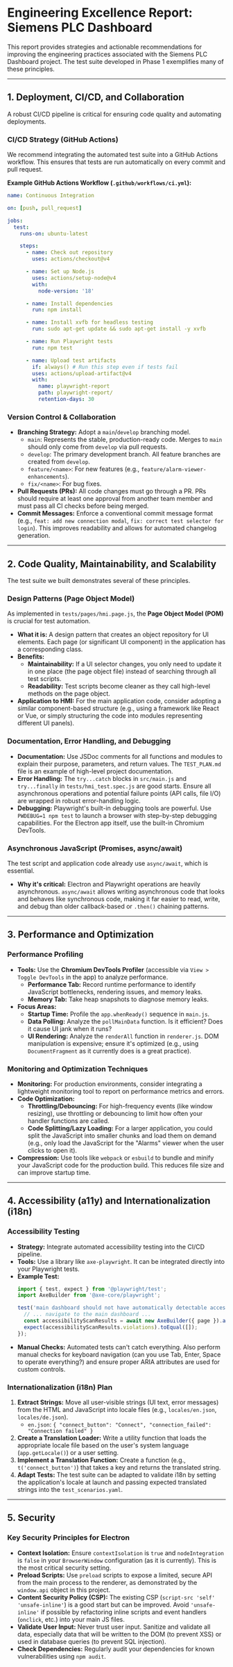 # Engineering Excellence Report: Siemens PLC Dashboard

This report provides strategies and actionable recommendations for improving the engineering practices associated with the Siemens PLC Dashboard project. The test suite developed in Phase 1 exemplifies many of these principles.

---

## 1. Deployment, CI/CD, and Collaboration

A robust CI/CD pipeline is critical for ensuring code quality and automating deployments.

### CI/CD Strategy (GitHub Actions)

We recommend integrating the automated test suite into a GitHub Actions workflow. This ensures that tests are run automatically on every commit and pull request.

**Example GitHub Actions Workflow (`.github/workflows/ci.yml`):**
```yaml
name: Continuous Integration

on: [push, pull_request]

jobs:
  test:
    runs-on: ubuntu-latest

    steps:
      - name: Check out repository
        uses: actions/checkout@v4

      - name: Set up Node.js
        uses: actions/setup-node@v4
        with:
          node-version: '18'

      - name: Install dependencies
        run: npm install

      - name: Install xvfb for headless testing
        run: sudo apt-get update && sudo apt-get install -y xvfb

      - name: Run Playwright tests
        run: npm test

      - name: Upload test artifacts
        if: always() # Run this step even if tests fail
        uses: actions/upload-artifact@v4
        with:
          name: playwright-report
          path: playwright-report/
          retention-days: 30
```

### Version Control & Collaboration

-   **Branching Strategy:** Adopt a `main`/`develop` branching model.
    -   `main`: Represents the stable, production-ready code. Merges to `main` should only come from `develop` via pull requests.
    -   `develop`: The primary development branch. All feature branches are created from `develop`.
    -   `feature/<name>`: For new features (e.g., `feature/alarm-viewer-enhancements`).
    -   `fix/<name>`: For bug fixes.
-   **Pull Requests (PRs):** All code changes must go through a PR. PRs should require at least one approval from another team member and must pass all CI checks before being merged.
-   **Commit Messages:** Enforce a conventional commit message format (e.g., `feat: add new connection modal`, `fix: correct test selector for login`). This improves readability and allows for automated changelog generation.

---

## 2. Code Quality, Maintainability, and Scalability

The test suite we built demonstrates several of these principles.

### Design Patterns (Page Object Model)

As implemented in `tests/pages/hmi.page.js`, the **Page Object Model (POM)** is crucial for test automation.
-   **What it is:** A design pattern that creates an object repository for UI elements. Each page (or significant UI component) in the application has a corresponding class.
-   **Benefits:**
    -   **Maintainability:** If a UI selector changes, you only need to update it in one place (the page object file) instead of searching through all test scripts.
    -   **Readability:** Test scripts become cleaner as they call high-level methods on the page object.
-   **Application to HMI:** For the main application code, consider adopting a similar component-based structure (e.g., using a framework like React or Vue, or simply structuring the code into modules representing different UI panels).

### Documentation, Error Handling, and Debugging

-   **Documentation:** Use JSDoc comments for all functions and modules to explain their purpose, parameters, and return values. The `TEST_PLAN.md` file is an example of high-level project documentation.
-   **Error Handling:** The `try...catch` blocks in `src/main.js` and `try...finally` in `tests/hmi_test.spec.js` are good starts. Ensure all asynchronous operations and potential failure points (API calls, file I/O) are wrapped in robust error-handling logic.
-   **Debugging:** Playwright's built-in debugging tools are powerful. Use `PWDEBUG=1 npm test` to launch a browser with step-by-step debugging capabilities. For the Electron app itself, use the built-in Chromium DevTools.

### Asynchronous JavaScript (Promises, async/await)

The test script and application code already use `async/await`, which is essential.
-   **Why it's critical:** Electron and Playwright operations are heavily asynchronous. `async/await` allows writing asynchronous code that looks and behaves like synchronous code, making it far easier to read, write, and debug than older callback-based or `.then()` chaining patterns.

---

## 3. Performance and Optimization

### Performance Profiling

-   **Tools:** Use the **Chromium DevTools Profiler** (accessible via `View > Toggle DevTools` in the app) to analyze performance.
    -   **Performance Tab:** Record runtime performance to identify JavaScript bottlenecks, rendering issues, and memory leaks.
    -   **Memory Tab:** Take heap snapshots to diagnose memory leaks.
-   **Focus Areas:**
    -   **Startup Time:** Profile the `app.whenReady()` sequence in `main.js`.
    -   **Data Polling:** Analyze the `pollMainData` function. Is it efficient? Does it cause UI jank when it runs?
    -   **UI Rendering:** Analyze the `renderAll` function in `renderer.js`. DOM manipulation is expensive; ensure it's optimized (e.g., using `DocumentFragment` as it currently does is a great practice).

### Monitoring and Optimization Techniques

-   **Monitoring:** For production environments, consider integrating a lightweight monitoring tool to report on performance metrics and errors.
-   **Code Optimization:**
    -   **Throttling/Debouncing:** For high-frequency events (like window resizing), use throttling or debouncing to limit how often your handler functions are called.
    -   **Code Splitting/Lazy Loading:** For a larger application, you could split the JavaScript into smaller chunks and load them on demand (e.g., only load the JavaScript for the "Alarms" viewer when the user clicks to open it).
-   **Compression:** Use tools like `webpack` or `esbuild` to bundle and minify your JavaScript code for the production build. This reduces file size and can improve startup time.

---

## 4. Accessibility (a11y) and Internationalization (i18n)

### Accessibility Testing

-   **Strategy:** Integrate automated accessibility testing into the CI/CD pipeline.
-   **Tools:** Use a library like `axe-playwright`. It can be integrated directly into your Playwright tests.
-   **Example Test:**
    ```javascript
    import { test, expect } from '@playwright/test';
    import AxeBuilder from '@axe-core/playwright';

    test('main dashboard should not have automatically detectable accessibility issues', async ({ page }) => {
      // ... navigate to the main dashboard ...
      const accessibilityScanResults = await new AxeBuilder({ page }).analyze();
      expect(accessibilityScanResults.violations).toEqual([]);
    });
    ```
-   **Manual Checks:** Automated tests can't catch everything. Also perform manual checks for keyboard navigation (can you use Tab, Enter, Space to operate everything?) and ensure proper ARIA attributes are used for custom controls.

### Internationalization (i18n) Plan

1.  **Extract Strings:** Move all user-visible strings (UI text, error messages) from the HTML and JavaScript into locale files (e.g., `locales/en.json`, `locales/de.json`).
    -   `en.json`: `{ "connect_button": "Connect", "connection_failed": "Connection failed" }`
2.  **Create a Translation Loader:** Write a utility function that loads the appropriate locale file based on the user's system language (`app.getLocale()`) or a user setting.
3.  **Implement a Translation Function:** Create a function (e.g., `t('connect_button')`) that takes a key and returns the translated string.
4.  **Adapt Tests:** The test suite can be adapted to validate i18n by setting the application's locale at launch and passing expected translated strings into the `test_scenarios.yaml`.

---

## 5. Security

### Key Security Principles for Electron

-   **Context Isolation:** Ensure `contextIsolation` is `true` and `nodeIntegration` is `false` in your `BrowserWindow` configuration (as it is currently). This is the most critical security setting.
-   **Preload Scripts:** Use `preload` scripts to expose a limited, secure API from the main process to the renderer, as demonstrated by the `window.api` object in this project.
-   **Content Security Policy (CSP):** The existing CSP (`script-src 'self' 'unsafe-inline'`) is a good start but can be improved. Avoid `'unsafe-inline'` if possible by refactoring inline scripts and event handlers (`onclick`, etc.) into your main JS files.
-   **Validate User Input:** Never trust user input. Sanitize and validate all data, especially data that will be written to the DOM (to prevent XSS) or used in database queries (to prevent SQL injection).
-   **Check Dependencies:** Regularly audit your dependencies for known vulnerabilities using `npm audit`.
